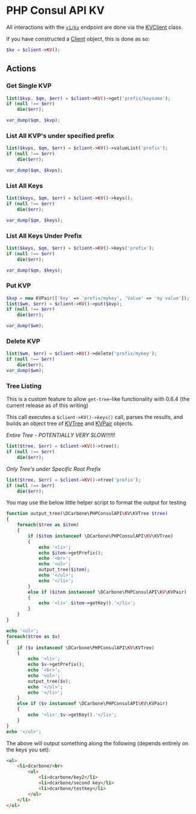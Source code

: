 # PHP Consul API KV

All interactions with the [`v1/kv`](https://www.consul.io/docs/agent/http/kv.html) endpoint are done
via the [KVClient](./src/KV/KVClient.php) class.

If you have constructed a [Client](./src/Client.php) object, this is done as so:

```php
$kv = $client->KV();
```

## Actions

### Get Single KVP

```php
list($kvp, $qm, $err) = $client->KV()->get('prefix/keyname');
if (null !== $err)
    die($err);

var_dump($qm, $kvp);
```

### List All KVP's under specified prefix

```php
list($kvps, $qm, $err) = $client->KV()->valueList('prefix');
if (null !== $err)
    die($err);

var_dump($qm, $kvps);
```

### List All Keys

```php
list($keys, $qm, $err) = $client->KV()->keys();
if (null !== $err)
    die($err);

var_dump($qm, $keys);
```

### List All Keys Under Prefix

```php
list($keys, $qm, $err) = $client->KV()->keys('prefix');
if (null !== $err)
    die($err);

var_dump($qm, $keys);
```

### Put KVP

```php
$kvp = new KVPair(['Key' => 'prefix/mykey', 'Value' => 'my value']);
list($wm, $err) = $client->KV()->put($kvp);
if (null !== $err)
    die($err);

var_dump($wm);
```

### Delete KVP

```php
list($wm, $err) = $client->KV()->delete('prefix/mykey');
if (null !== $err)
    die($err);
var_dump($wm);

```

### Tree Listing

This is a custom feature to allow `get-tree`-like functionality with 0.6.4 (the current release as of this writing)

This call executes a `$client->KV()->keys()` call, parses the results, and builds an object tree of
[KVTree](./src/KV/KVTree.php) and [KVPair](./src/KV/KVPair.php) objects.

*Entire Tree - POTENTIALLY VERY SLOW!!!!!!*
```php
list($tree, $err) = $client->KV()->tree();
if (null !== $err)
    die($err);

```

*Only Tree's under Specific Root Prefix*

```php
list($tree, $err) = $client->KV()->tree('prefix');
if (null !== $err)
    die($err);
```

You may use the below little helper script to format the output for testing

```php
function output_tree(\DCarbone\PHPConsulAPI\KV\KVTree $tree)
{
    foreach($tree as $item)
    {
        if ($item instanceof \DCarbone\PHPConsulAPI\KV\KVTree)
        {
            echo '<li>';
            echo $item->getPrefix();
            echo '<br>';
            echo '<ul>';
            output_tree($item);
            echo '</ul>';
            echo '</li>';
        }
        else if ($item instanceof \DCarbone\PHPConsulAPI\KV\KVPair)
        {
            echo '<li>'.$item->getKey().'</li>';
        }
    }
}

echo '<ul>';
foreach($tree as $v)
{
    if ($v instanceof \DCarbone\PHPConsulAPI\KV\KVTree)
    {
        echo '<li>';
        echo $v->getPrefix();
        echo '<br>';
        echo '<ul>';
        output_tree($v);
        echo '</ul>';
        echo '</li>';
    }
    else if ($v instanceof \DCarbone\PHPConsulAPI\KV\KVPair)
    {
        echo '<li>'.$v->getKey().'</li>';
    }
}
echo '</ul>';
```

The above will output something along the following (depends entirely on the keys you set):

```html
<ul>
    <li>dcarbone/<br>
        <ul>
            <li>dcarbone/key2</li>
            <li>dcarbone/second key</li>
            <li>dcarbone/testkey</li>
        </ul>
    </li>
</ul>
```